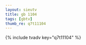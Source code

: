 ```yaml
--- 
layout: sieutv
title: gb 1104
tags: [gbtv]
thumb_re: q7t11104
---
```

{% include tvadv key="q7t11104" %} 
